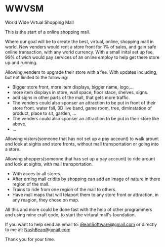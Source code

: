 # WWVSM
World Wide Virtual Shopping Mall

This is the start of a online shopping mall.

Where our goal will be to create the best, virtual, online, shopping mall in world.
New venders would rent a store front for 1% of sales, and gain safe online transaction, with any world currency.
With a small inital set up fee, 99% of wich would pay services of an online employ to help get there store up and running.

Allowing venders to upgrade their store with a fee. With updates including, but not limited to the following:
- Bigger store front, more item displays, bigger name, logo,...
- more item displays in store, wall space, floor stace, shelves, signs.
- add signs in other parts of the mall, that gets more traffic.
- The venders could also sponser an attraction to be put in front of their store front. water fall, 3D live band, game room, tree, diminstation of product, place to sit, garden,  ...
- The venders could also sponser an attraction to be put in their store like above.
- ...

Allowing vistors(someone that has not set up a pay account) to walk arount and look at sights and store fronts, without mall transportation or going into a store.

Allowing shoppers(someone that has set up a pay account) to ride arount and look at sights, with mall transportation.
- With acces to all stores.
- After erning mall cridits by shopping can add an image of nature in there region of the mall.
- Trains to ride from one region of the mall to others.
- Have mall maps that will telaport them to any store front or attraction, in any reagion, they chose on map.

All this and more could be done fast with the help of other programmers and using mine craft code, to start the virtural mall's foundation.

If you want to help send an email to:
iBeanSoftware@gmail.com
or directly to me at:
NashBean@gmail.com

Thank you for your time.

